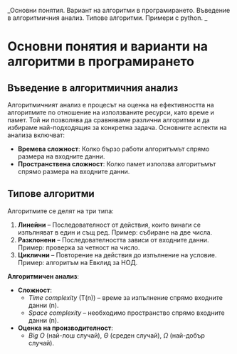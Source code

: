 _Основни понятия. Вариант на алгоритми в програмирането. Въведение в алгоритмичния анализ. Типове алгоритми. Примери с python. _


# Основни понятия и варианти на алгоритми в програмирането

## Въведение в алгоритмичния анализ

Алгоритмичният анализ е процесът на оценка на ефективността на алгоритмите по отношение на използваните ресурси, като време и памет. Той ни позволява да сравняваме различни алгоритми и да избираме най-подходящия за конкретна задача. Основните аспекти на анализа включват:

- **Времева сложност**: Колко бързо работи алгоритъмът спрямо размера на входните данни.
- **Пространствена сложност**: Колко памет използва алгоритъмът спрямо размера на входните данни.

## Типове алгоритми

Алгоритмите се делят на три типа:  
1. **Линейни** – Последователност от действия, които винаги се изпълняват в един и същ ред. Пример: събиране на две числа.  
2. **Разклонени** – Последователността зависи от входните данни. Пример: проверка за четност на число.  
3. **Циклични** – Повторение на действия до изпълнение на условие. Пример: алгоритъм на Евклид за НОД.  

**Алгоритмичен анализ**:  
- **Сложност**:  
  - *Time complexity* (T(n)) – време за изпълнение спрямо входните данни (n).  
  - *Space complexity* – необходимо пространство спрямо входните данни (n).  
- **Оценка на производителност**:  
  - *Big O* (най-лош случай), *Θ* (среден случай), *Ω* (най-добър случай).

